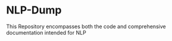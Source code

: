 # NLP-Dump
This  Repository encompasses both the code and comprehensive documentation intended for NLP

